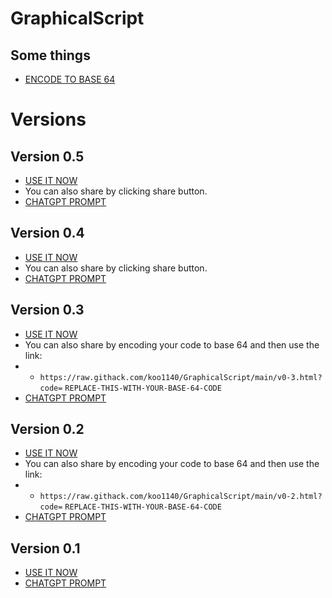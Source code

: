 # GraphicalScript

## Some things
- [ENCODE TO BASE 64](https://www.base64encode.org/)

# Versions

## Version 0.5
- [USE IT NOW](https://raw.githack.com/koo1140/GraphicalScript/main/beta-v0-5.html)
- You can also share by clicking share button.
- [CHATGPT PROMPT](https://raw.githubusercontent.com/koo1140/GraphicalScript/main/v0-3-gpt-prompt.txt)

## Version 0.4
- [USE IT NOW](https://raw.githack.com/koo1140/GraphicalScript/main/test-v0-4.html)
- You can also share by clicking share button.
- [CHATGPT PROMPT](https://raw.githubusercontent.com/koo1140/GraphicalScript/main/v0-3-gpt-prompt.txt)

## Version 0.3
- [USE IT NOW](https://raw.githack.com/koo1140/GraphicalScript/main/v0-3.html)
- You can also share by encoding your code to base 64 and then use the link:
- - `https://raw.githack.com/koo1140/GraphicalScript/main/v0-3.html?code=` `REPLACE-THIS-WITH-YOUR-BASE-64-CODE`
- [CHATGPT PROMPT](https://raw.githubusercontent.com/koo1140/GraphicalScript/main/v0-3-gpt-prompt.txt)

## Version 0.2
- [USE IT NOW](https://raw.githack.com/koo1140/GraphicalScript/main/v0-2.html)
- You can also share by encoding your code to base 64 and then use the link:
- - `https://raw.githack.com/koo1140/GraphicalScript/main/v0-2.html?code=` `REPLACE-THIS-WITH-YOUR-BASE-64-CODE`
- [CHATGPT PROMPT](https://raw.githubusercontent.com/koo1140/GraphicalScript/main/v0-2-gpt-prompt.txt)

## Version 0.1
- [USE IT NOW](https://raw.githack.com/koo1140/GraphicalScript/main/v0-1.html)
- [CHATGPT PROMPT](https://raw.githubusercontent.com/koo1140/GraphicalScript/main/v0-1-gpt-prompt.txt)
